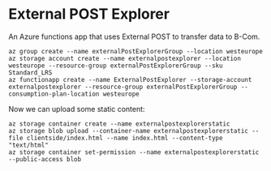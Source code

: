 # External POST Explorer

An Azure functions app that uses External POST to transfer data to B-Com.

	az group create --name externalPostExplorerGroup --location westeurope
	az storage account create --name externalpostexplorer --location westeurope --resource-group externalPostExplorerGroup --sku Standard_LRS
	az functionapp create --name ExternalPostExplorer --storage-account externalpostexplorer --resource-group externalPostExplorerGroup --consumption-plan-location westeurope

Now we can upload some static content:

	az storage container create --name externalpostexplorerstatic
	az storage blob upload --container-name externalpostexplorerstatic --file clientside/index.html --name index.html --content-type "text/html"
	az storage container set-permission --name externalpostexplorerstatic --public-access blob
	
	
